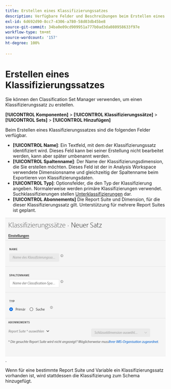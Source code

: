 ```yaml
---
title: Erstellen eines Klassifizierungssatzes
description: Verfügbare Felder und Beschreibungen beim Erstellen eines Klassifizierungssatzes.
exl-id: 6d692d90-8cc7-4306-a780-58d03db45be8
source-git-commit: 34ba0e09cd909951a777b0ad3da080958633f97e
workflow-type: tm+mt
source-wordcount: '157'
ht-degree: 100%

---
```


# Erstellen eines Klassifizierungssatzes

Sie können den Classification Set Manager verwenden, um einen Klassifizierungssatz zu erstellen.

**[!UICONTROL Komponenten]** > **[!UICONTROL Klassifizierungssätze]** > **[!UICONTROL Sets]** > **[!UICONTROL Hinzufügen]**

Beim Erstellen eines Klassifizierungssatzes sind die folgenden Felder verfügbar.

* **[!UICONTROL Name]**: Ein Textfeld, mit dem der Klassifizierungssatz identifiziert wird. Dieses Feld kann bei seiner Erstellung nicht bearbeitet werden, kann aber später umbenannt werden.
* **[!UICONTROL Spaltenname]**: Der Name der Klassifizierungsdimension, die Sie erstellen möchten. Dieses Feld ist der in Analysis Workspace verwendete Dimensionsname und gleichzeitig der Spaltenname beim Exportieren von Klassifizierungsdaten.
* **[!UICONTROL Typ]**: Optionsfelder, die den Typ der Klassifizierung angeben. Normalerweise werden primäre Klassifizierungen verwendet. Suchklassifizierungen stellen [Unterklassifizierungen](../c-sub-classifications.md) dar.
* **[!UICONTROL Abonnements]** Die Report Suite und Dimension, für die dieser Klassifizierungssatz gilt. Unterstützung für mehrere Report Suites ist geplant.

![Erstellen eines Klassifizierungssatzes](../assets/classification-set-create.png).

Wenn für eine bestimmte Report Suite und Variable ein Klassifizierungssatz vorhanden ist, wird stattdessen die Klassifizierung zum Schema hinzugefügt.
